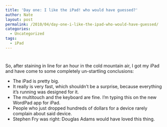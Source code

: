 ```yaml
---
title: 'Day one: I like the iPad! who would have guessed?'
author: Nate
layout: post
permalink: /2010/04/day-one-i-like-the-ipad-who-would-have-guessed/
categories:
  - Uncategorized
tags:
  - iPad
---
```

# 

So, after staining in line for an hour in the cold mountain air, I got my iPad and have come to some completely un-startling conclusions:

- The iPad is pretty big.  
- It really is very fast, which shouldn’t be a surprise, because everything it’s running was designed for it.  
- The multitouch and the keyboard are fine. I’m typing this on the new WordPad app for iPad.  
- People who just dropped hundreds of dollars for a device rarely complain about said device.  
- Stephen Fry was right: Douglas Adams would have loved this thing.